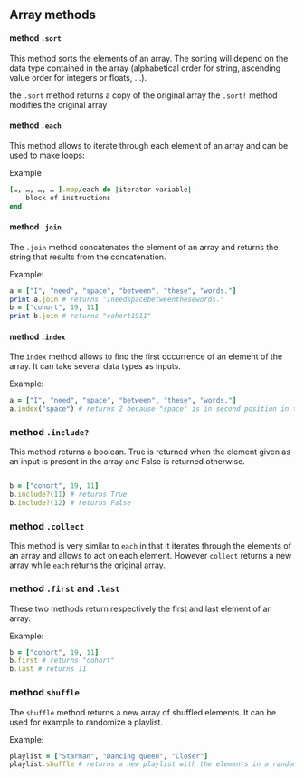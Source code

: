 ## Array methods

#### method `.sort`

This method sorts the elements of an array. The sorting will depend on the data type contained in the array (alphabetical order for string, ascending value order for integers or floats, ...).

the `.sort` method returns a copy of the original array
the `.sort!` method modifies the original array

#### method `.each`

This method allows to iterate through each element of an array and can be used to make loops:

Example
```ruby
[…, …, …, … ].map/each do |iterator variable|
 	block of instructions
end
```
#### method `.join`

The `.join` method concatenates the element of an array and returns the string that results from the concatenation.

Example:
```ruby
a = ["I", "need", "space", "between", "these", "words."]
print a.join # returns "Ineedspacebetweenthesewords."
b = ["cohort", 19, 11]
print b.join # returns "cohort1911"
```

#### method `.index`

The `index` method allows to find the first occurrence of an element of the array. It can take several data types as inputs.

Example:
```ruby
a = ["I", "need", "space", "between", "these", "words."]
a.index("space") # returns 2 because "space" is in second position in the array
```
### method `.include?`

This method returns a boolean. True is returned when the element given as an input is present in the array and False is returned otherwise.

```ruby

b = ["cohort", 19, 11]
b.include?(11) # returns True
b.include?(12) # returns False
```
### method `.collect`

This method is very similar to `each` in that it iterates through the elements of an array and allows to act on each element. However `collect` returns a new array while `each` returns the original array.

### method `.first` and `.last`

These two methods return respectively the first and last element of an array.

Example:
```ruby
b = ["cohort", 19, 11]
b.first # returns "cohort"
b.last # returns 11
```
### method `shuffle`

The `shuffle` method returns a new array of shuffled elements.
It can be used for example to randomize a playlist.

Example:
```ruby
playlist = ["Starman", "Dancing queen", "Closer"]
playlist.shuffle # returns a new playlist with the elements in a random order
```
